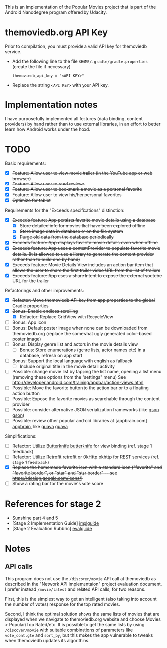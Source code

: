 This is an implementation of the Popular Movies project that is part of the
Android Nanodegree program offered by Udacity.

themoviedb.org API Key
======================

Prior to compilation, you must provide a valid API key for themoviedb
service.

  * Add the following line to the file `$HOME/.gradle/gradle.properties` (create the file if necessary)

        themoviedb_api_key = "<API KEY>"
          
  
  * Replace the string `<API KEY>` with your API key.

Implementation notes
====================

I have purposefully implemented all features (data binding, content providers) by hand rather than to use external libraries, in an effort to better learn how Android works under the hood.

TODO
====

Basic requirements:
  - [x] ~~Feature: Allow user to view movie trailer (in the YouTube app or web browser)~~
  - [x] ~~Feature: Allow user to read reviews~~
  - [x] ~~Feature: Allow user to bookmark a movie as a personal favorite~~
  - [x] ~~Feature: Allow user to view his/her personal favorites~~
  - [x] ~~Optimize for tablet~~

Requirements for the "Exceeds specifications" distinction:
  - [x] ~~Exceeds feature: App persists favorite movie details using a database~~
    - [x] ~~Store detailed info for movies that have been explored offline~~
    - [x] ~~Store image data in database or on the file system~~
    - [x] ~~Purge old data from the database periodically~~
  - [x] ~~Exceeds feature: App displays favorite movie details even when offline~~
  - [x] ~~Exceeds feature: App uses a contentProvider to populate favorite movie details. (It is allowed to use a library to generate the content provider rather than to build one by hand)~~
  - [x] ~~Exceeds feature: Movie Details View includes an action bar item that allows the user to share the first trailer video URL from the list of trailers~~
  - [x] ~~Exceeds feature: App uses a share Intent to expose the external youtube URL for the trailer~~

Refactorings and other improvements:
  - [x] ~~Refactor: Move themoviedb API key from app.properties to the global Gradle properties~~
  - [x] ~~Bonus: Enable endless scrolling~~
    - [x] ~~Refactor: Replace GridView with RecycleView~~
  - [ ] Bonus: App icon
  - [ ] Bonus: Default poster image when none can be downloaded from themoviedb.org (replace the somewhat ugly generated color-based poster image)
  - [ ] Bonus: Display genre list and actors in the movie details view
    - [ ] Bonus: Store enumerations (genre lists, actor names etc) in a database, refresh on app start
  - [ ] Bonus: Support the local language with english as fallback
    - [ ] Include original title in the movie detail activity
  - [ ] Possible: change movie list by tapping the list name, opening a list menu (removing these options from the "settings" menu)
        See http://developer.android.com/training/appbar/action-views.html
  - [ ] Possible: Move the favorite button to the action bar or to a floating action button
  - [ ] Possible: Expose the favorite movies as searchable through the content provider
  - [ ] Possible: consider alternative JSON serialization frameworks (like [gson] [gson])
  - [ ] Possible: review other popular android libraries at [appbrain.com] [appbrain], like [guava] [guava]

Simplifications:

  - [ ] Refactor: Utilize [Butterknife] [butterknife] for view binding (ref. stage 1 feedback)
  - [ ] Refactor: Utilize [Retrofit] [retrofit] or [OkHttp] [okhttp] for REST services (ref. stage 1 feedback)
  - [x] ~~Replace the homemade favorite icon with a standard icon ("favorite" and "favorite border", or "star" and "star border" -- see https://design.google.com/icons/)~~
  - [ ] Show a rating bar for the movie's vote score

  [appbrain]: http://www.appbrain.com/stats/libraries/dev
  [butterknife]: http://jakewharton.github.io/butterknife/
  [gson]: https://github.com/google/gson
  [guava]: https://github.com/google/guava
  [retrofit]: http://square.github.io/retrofit/
  [okhttp]: https://github.com/square/okhttp

References for stage 2
======================
  * Sunshine part 4 and 5
  * [Stage 2 Implementation Guide] [implguide]
  * [Stage 2 Evaluation Rubbric] [evalguide]

  [implguide]: https://docs.google.com/document/d/1ZlN1fUsCSKuInLECcJkslIqvpKlP7jWL2TP9m6UiA6I/pub?embedded=true
  [evalguide]: https://docs.google.com/document/d/11JDnp_WTNGcIm_gs1raroUuDyxo9H_WsQxnpeozMov4/pub?embedded=true

Notes
=====

API calls
---------

This program does not use the `/discover/movie` API call at themoviedb as described in the "Network API implementaion" project evaluation document. I prefer instead `/movie/latest` and related API calls, for two reasons.

First, this is the simplest way to get an intelligent (also taking into account the number of votes) response for the top rated movies.

Second, I think the optimal solution shows the same lists of movies that are displayed when we navigate to themoviedb.org website and choose Movies > Popular/Top Rated/etc. It is possible to get the same lists by using `/discover/movie` with suitable combinations of parameters like `vote_cont.gte` and `sort_by`, but this makes the app vulnerable to tweaks when themoviedb updates its algorithms.



